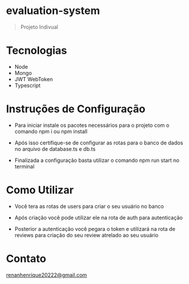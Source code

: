 # evaluation-system


>Projeto Indivual

# Tecnologias

- Node
- Mongo
- JWT WebToken
- Typescript

# Instruções de Configuração

- Para iniciar instale os pacotes necessários para o projeto com o comando npm i ou npm install

- Após isso certifique-se de configurar as rotas para o banco de dados no arquivo de database.ts e db.ts

- Finalizada a configuração basta utilizar o comando npm run start no terminal

# Como Utilizar

- Você tera as rotas de users para criar o seu usuário no banco

- Após criação você pode utilizar ele na rota de auth para autenticação

- Posterior a autenticação você pegara o token e utilizará na rota de reviews para criação do seu review atrelado ao seu usuário

# Contato

renanhenrique20222@gmail.com